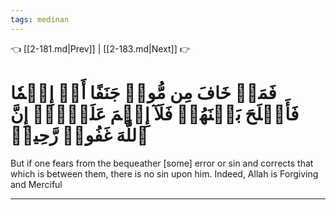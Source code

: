 ```yaml
---
tags: medinan
---
```


👈 [[2-181.md|Prev]] | [[2-183.md|Next]] 👉

# فَمَنۡ خَافَ مِن مُّوصٖ جَنَفًا أَوۡ إِثۡمٗا فَأَصۡلَحَ بَيۡنَهُمۡ فَلَآ إِثۡمَ عَلَيۡهِۚ إِنَّ ٱللَّهَ غَفُورٞ رَّحِيمٞ

But if one fears from the bequeather [some] error or sin and corrects that which is between them, there is no sin upon him. Indeed, Allah is Forgiving and Merciful

---

